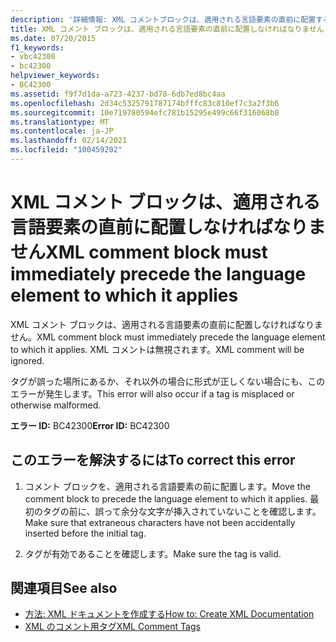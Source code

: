 ```yaml
---
description: '詳細情報: XML コメントブロックは、適用される言語要素の直前に配置する必要があります'
title: XML コメント ブロックは、適用される言語要素の直前に配置しなければなりません
ms.date: 07/20/2015
f1_keywords:
- vbc42300
- bc42300
helpviewer_keywords:
- BC42300
ms.assetid: f9f7d1da-a723-4237-bd78-6db7ed8bc4aa
ms.openlocfilehash: 2d34c5325791787174bfffc83c810ef7c3a2f3b6
ms.sourcegitcommit: 10e719780594efc781b15295e499c66f316068b8
ms.translationtype: MT
ms.contentlocale: ja-JP
ms.lasthandoff: 02/14/2021
ms.locfileid: "100459202"
---
```

# <a name="xml-comment-block-must-immediately-precede-the-language-element-to-which-it-applies"></a><span data-ttu-id="cabba-103">XML コメント ブロックは、適用される言語要素の直前に配置しなければなりません</span><span class="sxs-lookup"><span data-stu-id="cabba-103">XML comment block must immediately precede the language element to which it applies</span></span>

<span data-ttu-id="cabba-104">XML コメント ブロックは、適用される言語要素の直前に配置しなければなりません。</span><span class="sxs-lookup"><span data-stu-id="cabba-104">XML comment block must immediately precede the language element to which it applies.</span></span> <span data-ttu-id="cabba-105">XML コメントは無視されます。</span><span class="sxs-lookup"><span data-stu-id="cabba-105">XML comment will be ignored.</span></span>  
  
 <span data-ttu-id="cabba-106">タグが誤った場所にあるか、それ以外の場合に形式が正しくない場合にも、このエラーが発生します。</span><span class="sxs-lookup"><span data-stu-id="cabba-106">This error will also occur if a tag is misplaced or otherwise malformed.</span></span>  
  
 <span data-ttu-id="cabba-107">**エラー ID:** BC42300</span><span class="sxs-lookup"><span data-stu-id="cabba-107">**Error ID:** BC42300</span></span>  
  
## <a name="to-correct-this-error"></a><span data-ttu-id="cabba-108">このエラーを解決するには</span><span class="sxs-lookup"><span data-stu-id="cabba-108">To correct this error</span></span>  
  
1. <span data-ttu-id="cabba-109">コメント ブロックを、適用される言語要素の前に配置します。</span><span class="sxs-lookup"><span data-stu-id="cabba-109">Move the comment block to precede the language element to which it applies.</span></span> <span data-ttu-id="cabba-110">最初のタグの前に、誤って余分な文字が挿入されていないことを確認します。</span><span class="sxs-lookup"><span data-stu-id="cabba-110">Make sure that extraneous characters have not been accidentally inserted before the initial tag.</span></span>  
  
2. <span data-ttu-id="cabba-111">タグが有効であることを確認します。</span><span class="sxs-lookup"><span data-stu-id="cabba-111">Make sure the tag is valid.</span></span>  
  
## <a name="see-also"></a><span data-ttu-id="cabba-112">関連項目</span><span class="sxs-lookup"><span data-stu-id="cabba-112">See also</span></span>

- [<span data-ttu-id="cabba-113">方法: XML ドキュメントを作成する</span><span class="sxs-lookup"><span data-stu-id="cabba-113">How to: Create XML Documentation</span></span>](../programming-guide/program-structure/how-to-create-xml-documentation.md)
- [<span data-ttu-id="cabba-114">XML のコメント用タグ</span><span class="sxs-lookup"><span data-stu-id="cabba-114">XML Comment Tags</span></span>](../language-reference/xmldoc/index.md)

